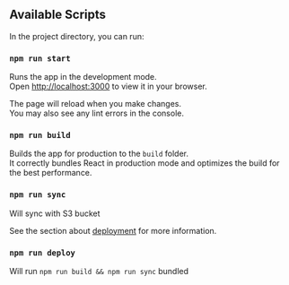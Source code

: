## Available Scripts

In the project directory, you can run:

### `npm run start`

Runs the app in the development mode.\
Open [http://localhost:3000](http://localhost:3000) to view it in your browser.

The page will reload when you make changes.\
You may also see any lint errors in the console.

### `npm run build`

Builds the app for production to the `build` folder.\
It correctly bundles React in production mode and optimizes the build for the best performance.

### `npm run sync`

Will sync with S3 bucket

See the section about [deployment](https://facebook.github.io/create-react-app/docs/deployment) for more information.

### `npm run deploy`

Will run `npm run build && npm run sync` bundled